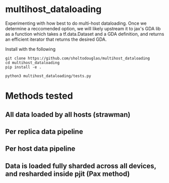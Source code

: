 # multihost_dataloading
Experimenting with how best to do multi-host dataloading. Once we determine a reccomended option, we will likely upstream it to jax's GDA lib as a function which takes a tf.data.Dataset and a GDA definition, and returns an efficient iterator that returns the desired GDA.


Install with the following

```
git clone https://github.com/sholtodouglas/multihost_dataloading
cd multihost_dataloading
pip install -e .

python3 multihost_dataloading/tests.py
```

# Methods tested

## All data loaded by all hosts (strawman)


## Per replica data pipeline

## Per host data pipeline

## Data is loaded fully sharded across all devices, and resharded inside pjit (Pax method)
